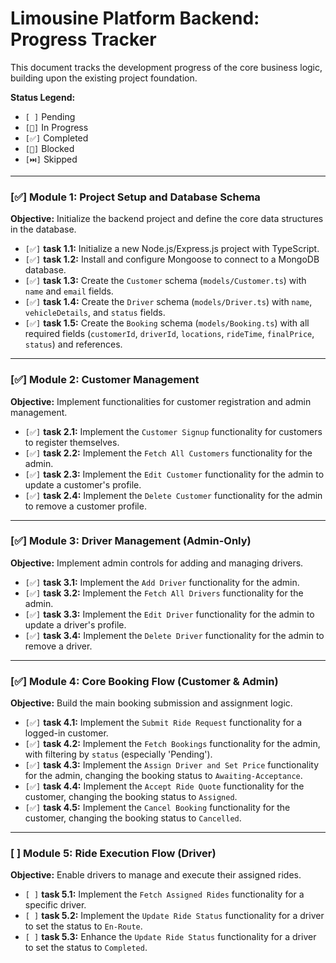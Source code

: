 # Limousine Platform Backend: Progress Tracker

This document tracks the development progress of the core business logic, building upon the existing project foundation.

**Status Legend:**
*   `[ ]` Pending
*   `[🔄]` In Progress
*   `[✅]` Completed
*   `[🚫]` Blocked
*   `[⏭️]` Skipped

---

### [✅] Module 1: Project Setup and Database Schema

**Objective:** Initialize the backend project and define the core data structures in the database.

*   `[✅]` **task 1.1:** Initialize a new Node.js/Express.js project with TypeScript.
*   `[✅]` **task 1.2:** Install and configure Mongoose to connect to a MongoDB database.
*   `[✅]` **task 1.3:** Create the `Customer` schema (`models/Customer.ts`) with `name` and `email` fields.
*   `[✅]` **task 1.4:** Create the `Driver` schema (`models/Driver.ts`) with `name`, `vehicleDetails`, and `status` fields.
*   `[✅]` **task 1.5:** Create the `Booking` schema (`models/Booking.ts`) with all required fields (`customerId`, `driverId`, `locations`, `rideTime`, `finalPrice`, `status`) and references.

---

### [✅] Module 2: Customer Management

**Objective:** Implement functionalities for customer registration and admin management.

*   `[✅]` **task 2.1:** Implement the `Customer Signup` functionality for customers to register themselves.
*   `[✅]` **task 2.2:** Implement the `Fetch All Customers` functionality for the admin.
*   `[✅]` **task 2.3:** Implement the `Edit Customer` functionality for the admin to update a customer's profile.
*   `[✅]` **task 2.4:** Implement the `Delete Customer` functionality for the admin to remove a customer profile.

---

### [✅] Module 3: Driver Management (Admin-Only)

**Objective:** Implement admin controls for adding and managing drivers.

*   `[✅]` **task 3.1:** Implement the `Add Driver` functionality for the admin.
*   `[✅]` **task 3.2:** Implement the `Fetch All Drivers` functionality for the admin.
*   `[✅]` **task 3.3:** Implement the `Edit Driver` functionality for the admin to update a driver's profile.
*   `[✅]` **task 3.4:** Implement the `Delete Driver` functionality for the admin to remove a driver.

---

### [✅] Module 4: Core Booking Flow (Customer & Admin)

**Objective:** Build the main booking submission and assignment logic.

*   `[✅]` **task 4.1:** Implement the `Submit Ride Request` functionality for a logged-in customer.
*   `[✅]` **task 4.2:** Implement the `Fetch Bookings` functionality for the admin, with filtering by `status` (especially 'Pending').
*   `[✅]` **task 4.3:** Implement the `Assign Driver and Set Price` functionality for the admin, changing the booking status to `Awaiting-Acceptance`.
*   `[✅]` **task 4.4:** Implement the `Accept Ride Quote` functionality for the customer, changing the booking status to `Assigned`.
*   `[✅]` **task 4.5:** Implement the `Cancel Booking` functionality for the customer, changing the booking status to `Cancelled`.

---

### [ ] Module 5: Ride Execution Flow (Driver)

**Objective:** Enable drivers to manage and execute their assigned rides.

*   `[ ]` **task 5.1:** Implement the `Fetch Assigned Rides` functionality for a specific driver.
*   `[ ]` **task 5.2:** Implement the `Update Ride Status` functionality for a driver to set the status to `En-Route`.
*   `[ ]` **task 5.3:** Enhance the `Update Ride Status` functionality for a driver to set the status to `Completed`.
